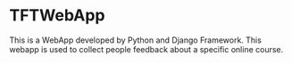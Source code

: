 TFTWebApp
=========
This is a WebApp developed by Python and Django Framework. 
This webapp is used to collect people feedback about a specific online course.


